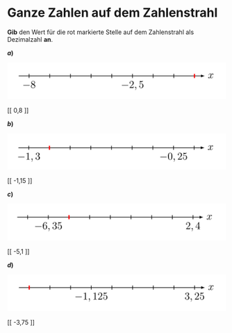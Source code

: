 <!--
version:  0.0.1

language: de

@style
main > *:not(:last-child) {
  margin-bottom: 3rem;
}

input {
    text-align: center;
}

.flex-container {
    display: flex;
    flex-wrap: wrap;
    align-items: stretch;
    gap: 20px;
}

.flex-child {
    flex: 1;
    min-width: 350px;
    margin-right: 20px;
}

@media (max-width: 400px) {
    .flex-child {
        flex: 100%;
        margin-right: 0;
    }
}
@end

formula: \carry   \textcolor{red}{\scriptsize #1}
formula: \digit   \rlap{\carry{#1}}\phantom{#2}#2
formula: \permil  \text{‰}

import: https://raw.githubusercontent.com/LiaTemplates/Tikz-Jax/main/README.md

script: https://cdn.jsdelivr.net/gh/LiaTemplates/Tikz-Jax@main/dist/index.js


tags: Zahlenstrahl, Zahlenverständnis, Negative Zahlen, Dezimalzahlen, leicht, niedrig, Angeben

comment: Welche Zahl müsste dort auf dem Zahlenstrahl stehen?

author: Martin Lommatzsch

-->




# Ganze Zahlen auf dem Zahlenstrahl

**Gib** den Wert für die rot markierte Stelle auf dem Zahlenstrahl als Dezimalzahl **an**.

<section class="flex-container">

<div class="flex-child">

__$a)\;\;$__ 
<center>

![](https://raw.githubusercontent.com/MINT-the-GAP/Aufgabensammlung/refs/heads/main/Repetitorium/Kap2/GanzeZ45_1.png)

</center>

<!-- data-solution-button="5"--> 
[[  0,8   ]]

</div> 

<div class="flex-child">

__$b)\;\;$__ 
<center>

![](https://raw.githubusercontent.com/MINT-the-GAP/Aufgabensammlung/refs/heads/main/Repetitorium/Kap2/GanzeZ45_2.png)

</center>

<!-- data-solution-button="5"--> 
[[  -1,15  ]]

</div> 

<div class="flex-child">

__$c)\;\;$__ 
<center>

![](https://raw.githubusercontent.com/MINT-the-GAP/Aufgabensammlung/refs/heads/main/Repetitorium/Kap2/GanzeZ45_3.png)

</center>

<!-- data-solution-button="5"--> 
[[  -5,1  ]]

</div> 

<div class="flex-child">

__$d)\;\;$__ 
<center>

![](https://raw.githubusercontent.com/MINT-the-GAP/Aufgabensammlung/refs/heads/main/Repetitorium/Kap2/GanzeZ45_4.png)

</center>

<!-- data-solution-button="5"--> 
[[  -3,75  ]]

</div> 
</section>


